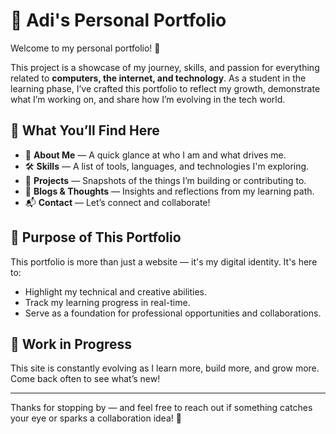 # 💼 Adi's Personal Portfolio

Welcome to my personal portfolio! 🚀

This project is a showcase of my journey, skills, and passion for everything related to **computers, the internet, and technology**. As a student in the learning phase, I’ve crafted this portfolio to reflect my growth, demonstrate what I’m working on, and share how I’m evolving in the tech world.

## 🧠 What You’ll Find Here

- 🌟 **About Me** — A quick glance at who I am and what drives me.
- 🛠️ **Skills** — A list of tools, languages, and technologies I'm exploring.
- 📂 **Projects** — Snapshots of the things I’m building or contributing to.
- 📝 **Blogs & Thoughts** — Insights and reflections from my learning path.
- 📬 **Contact** — Let’s connect and collaborate!

## 🎯 Purpose of This Portfolio

This portfolio is more than just a website — it's my digital identity. It's here to:

- Highlight my technical and creative abilities.
- Track my learning progress in real-time.
- Serve as a foundation for professional opportunities and collaborations.

## 🚧 Work in Progress

This site is constantly evolving as I learn more, build more, and grow more. Come back often to see what’s new!

---

Thanks for stopping by — and feel free to reach out if something catches your eye or sparks a collaboration idea! 💬
